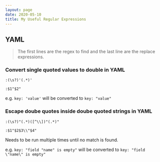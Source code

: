 ```yaml
---
layout: page
date: 2020-05-10
title: My Useful Regular Expressions
---
```


## YAML

> The first lines are the regex to find and the last line are the replace expressions.

### Convert single quoted values to double in YAML

```
:(\s?)'(.*)'

:$1"$2"
```

e.g. `key: 'value'` will be converted to `key: "value"`

### Escape doube quotes inside doube quoted strings in YAML

```
:(\s?)"(.*)([^\\])"(.*)"

:$1"$2$3\\"$4"
```

Needs to be run multiple times until no match is found.

e.g. `key: "field "name" is empty"` will be converted to `key: "field \"name\" is empty"`

